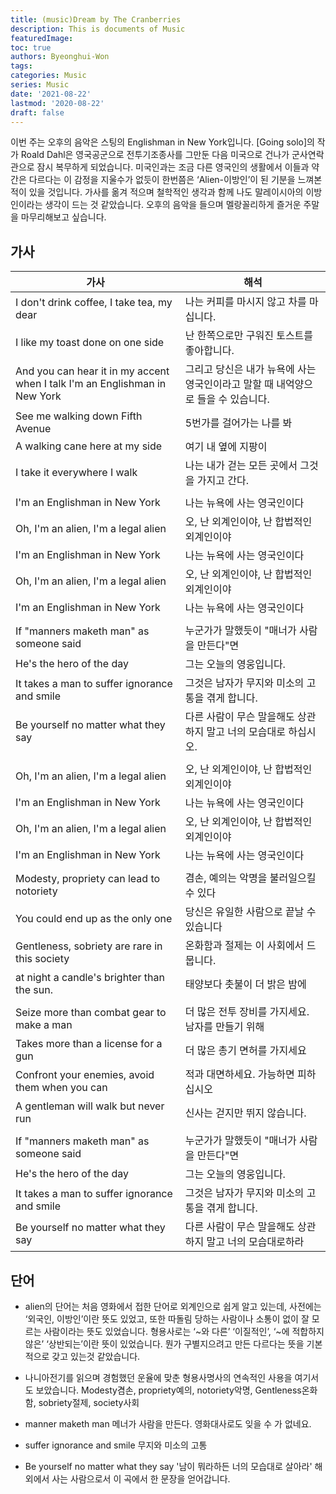 ```yaml
---
title: (music)Dream by The Cranberries
description: This is documents of Music
featuredImage: 
toc: true
authors: Byeonghui-Won
tags:
categories: Music
series: Music
date: '2021-08-22'
lastmod: '2020-08-22'
draft: false
---
```


이번 주는 오후의 음악은 스팅의 Englishman in New York입니다. [Going solo]의 작가 Roald Dahl은 영국공군으로 전투기조종사를 그만둔 다음 미국으로 건나가 군사연락관으로 잠시 복무하게 되었습니다. 미국인과는 조금 다른 영국인의 생활에서 이들과 약간은 다르다는 이 감정을 지울수가 없듯이 한번쯤은 ‘Alien-이방인’이 된 기분을 느껴본 적이 있을 것입니다. 가사를 옮겨 적으며 철학적인 생각과 함께 나도 말레이시아의 이방인이라는 생각이 드는 것 같았습니다. 오후의 음악을 들으며 멜랑꼴리하게 즐거운 주말을 마무리해보고 싶습니다. 

## 가사

| 가사                                                                         | 해석                                              |
|----------------------------------------------------------------------------|-------------------------------------------------|
| I don't drink coffee, I take tea, my dear                                  | 나는 커피를 마시지 않고 차를 마십니다.  |
| I like my toast done on one side                                           | 난 한쪽으로만 구워진 토스트를 좋아합니다. |
| And you can hear it in my accent when I talk I'm an Englishman in New York | 그리고 당신은 내가 뉴욕에 사는 영국인이라고 말할 때 내억양으로 들을 수 있습니다. |
| See me walking down Fifth Avenue                                           | 5번가를 걸어가는 나를 봐                                  |
| A walking cane here at my side                                             | 여기 내 옆에 지팡이                                     |
| I take it everywhere I walk                                                | 나는 내가 걷는 모든 곳에서 그것을 가지고 간다. |
|                                                                            |                                                 |
| I'm an Englishman in New York                                              | 나는 뉴욕에 사는 영국인이다                                 |
| Oh, I'm an alien, I'm a legal alien                                        | 오, 난 외계인이야, 난 합법적인 외계인이야                        |
| I'm an Englishman in New York                                              | 나는 뉴욕에 사는 영국인이다                                 |
| Oh, I'm an alien, I'm a legal alien                                        | 오, 난 외계인이야, 난 합법적인 외계인이야                        |
| I'm an Englishman in New York                                              | 나는 뉴욕에 사는 영국인이다                                 |
|                                                                            |                                                 |
| If "manners maketh man" as someone said                                    | 누군가가 말했듯이 "매너가 사람을 만든다"면                        |
| He's the hero of the day                                                   | 그는 오늘의 영웅입니다.                                   |
| It takes a man to suffer ignorance and smile                               | 그것은 남자가 무지와 미소의 고통을 겪게 합니다.     |
| Be yourself no matter what they say                                        | 다른 사람이 무슨 말을해도 상관하지 말고 너의 모습대로 하십시오.            |
|                                                                            |                                                 |
| Oh, I'm an alien, I'm a legal alien                                        | 오, 난 외계인이야, 난 합법적인 외계인이야                        |
| I'm an Englishman in New York                                              | 나는 뉴욕에 사는 영국인이다                                 |
| Oh, I'm an alien, I'm a legal alien                                        | 오, 난 외계인이야, 난 합법적인 외계인이야                        |
| I'm an Englishman in New York                                              | 나는 뉴욕에 사는 영국인이다                                 |
|                                                                            |                                                 |
| Modesty, propriety can lead to notoriety                                   | 겸손, 예의는 악명을 불러일으킬 수 있다                          |
| You could end up as the only one                                           | 당신은 유일한 사람으로 끝날 수 있습니다                          |
| Gentleness, sobriety are rare in this society                              | 온화함과 절제는 이 사회에서 드뭅니다.                           |
| at night a candle's brighter than the sun.                                 | 태양보다 촛불이 더 밝은 밤에                                |
|                                                                            |                                                 |
| Seize more than combat gear to make a man                                  | 더 많은 전투 장비를 가지세요. 남자를 만들기 위해                    |
| Takes more than a license for a gun                                        | 더 많은 총기 면허를 가지세요                                |
| Confront your enemies, avoid them when you can                             | 적과 대면하세요. 가능하면 피하십시오                            |
| A gentleman will walk but never run                                        | 신사는 걷지만 뛰지 않습니다.                                |
|                                                                            |                                                 |
| If "manners maketh man" as someone said                                    | 누군가가 말했듯이 "매너가 사람을 만든다"면                        |
| He's the hero of the day                                                   | 그는 오늘의 영웅입니다.                 |
| It takes a man to suffer ignorance and smile                               | 그것은 남자가 무지와 미소의 고통을 겪게 합니다. |
| Be yourself no matter what they say                                        | 다른 사람이 무슨 말을해도 상관하지 말고 너의 모습대로하라                |

## 단어

- alien의 단어는 처음 영화에서 접한 단어로 외계인으로 쉽게 알고 있는데, 사전에는 ‘외국인, 이방인’이란 뜻도 있었고, 또한 따돌림 당하는 사람이나 소통이 없이 잘 모르는 사람이라는 뜻도 있었습니다. 형용사로는 ‘~와 다른’ ‘이질적인’, ‘~에 적합하지 않은’ ‘상반되는’이란 뜻이 있었습니다. 뭔가 구별지으려고 만든 다르다는 뜻을 기본적으로 갖고 있는것 같았습니다. 

- 나니아전기를 읽으며 경험했던 운율에 맞춘 형용사명사의 연속적인 사용을 여기서도 보았습니다. Modesty겸손, propriety예의, notoriety악명, Gentleness온화함, sobriety절제, society사회

- manner maketh man 메너가 사람을 만든다. 영화대사로도 잊을 수 가 없네요.

- suffer ignorance and smile 무지와 미소의 고통

- Be yourself no matter what they say  '남이 뭐라하든 너의 모습대로 살아라' 해외에서 사는 사람으로서 이 곡에서 한 문장을 얻어갑니다.
